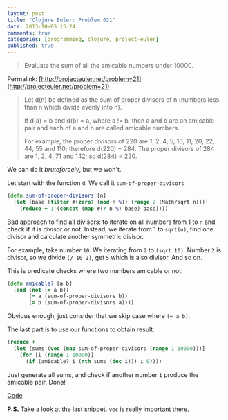 ```yaml
---
layout: post
title: "Clojure Euler: Problem 021"
date: 2013-10-05 15:24
comments: true
categories: [programming, clojure, project-euler]
published: true
---
```


> Evaluate the sum of all the amicable numbers under 10000.

Permalink: [http://projecteuler.net/problem=21](http://projecteuler.net/problem=21)

<!-- more -->

> Let d(n) be defined as the sum of proper divisors of n
> (numbers less than n which divide evenly into n).
> 
> If d(a) = b and d(b) = a, where a != b, then a and b are an
> amicable pair and each of a and b are called amicable numbers.
>
> For example, the proper divisors of 220 are
> 1, 2, 4, 5, 10, 11, 20, 22, 44, 55 and 110; therefore d(220) = 284.
> The proper divisors of 284 are 1, 2, 4, 71 and 142; so d(284) = 220.

We can do it *bruteforcely*, but we won't.

Let start with the function `d`. We call it `sum-of-proper-divisors`

``` clojure
(defn sum-of-proper-divisors [n]
  (let [base (filter #(zero? (mod n %)) (range 2 (Math/sqrt n)))]
    (reduce + 1 (concat (map #(/ n %) base) base))))
```

Bad approach to find all divisors: to iterate on all numbers from 1 to `n`
and check if it is divisor or not.
Instead, we iterate from 1 to `sqrt(n)`, find one divisor and
calculate another symmetric divisor.

For example, take number `10`.
We iterating from `2` to `(sqrt 10)`. Number `2` is divisor, so we divide `(/ 10 2)`, get `5` which is also divisor. And so on.

This is predicate checks where two numbers amicable or not:

``` clojure
(defn amicable? [a b]
  (and (not (= a b))
       (= a (sum-of-proper-divisors b))
       (= b (sum-of-proper-divisors a))))
```

Obvious enough, just consider that we skip case where `(= a b)`.

The last part is to use our functions to obtain result.

``` clojure
(reduce +
  (let [sums (vec (map sum-of-proper-divisors (range 1 10000)))]
    (for [i (range 1 10000)]
      (if (amicable? i (nth sums (dec i))) i 0))))
```

Just generate all sums, and check if another number `i` produce the amicable pair. Done!

[Code](https://github.com/mishadoff/project-euler/blob/master/src/project_euler/problem021.clj)

**P.S.** Take a look at the last snippet. `vec` is really important there.

